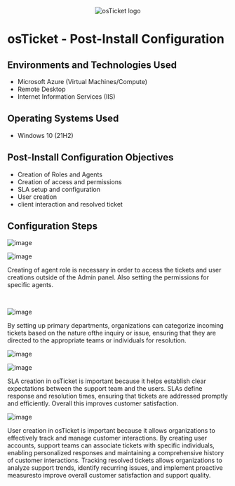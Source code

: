 
<p align="center">
<img src="https://i.imgur.com/Clzj7Xs.png" alt="osTicket logo"/>
</p>

<h1>osTicket - Post-Install Configuration</h1>

<h2>Environments and Technologies Used</h2>

- Microsoft Azure (Virtual Machines/Compute)
- Remote Desktop
- Internet Information Services (IIS)

<h2>Operating Systems Used </h2>

- Windows 10</b> (21H2)

<h2>Post-Install Configuration Objectives</h2>

- Creation of Roles and Agents
- Creation of access and permissions
- SLA setup and configuration
- User creation
- client interaction and resolved ticket

<h2>Configuration Steps</h2>

<p>

  ![image](https://github.com/AEY982312/AEY98231223/assets/116044851/6fc3e152-47a0-43c8-a75a-843d5dd2736c)

![image](https://github.com/AEY982312/AEY98231223/assets/116044851/cc628e5d-b462-4e7f-ac23-f651096b6596)

</p>
<p>
Creating of agent role is necessary in order to access the tickets and user creations outside of the Admin panel. Also setting the permissions for specific agents.
</p>
<br />
<p>
 
![image](https://github.com/AEY982312/AEY98231223/assets/116044851/4fafe48e-6865-4bc0-942b-84c7f37f0d67)

 

</p>
<p>
By setting up primary departments, organizations can categorize incoming tickets based on the nature ofthe inquiry or issue, ensuring that they are directed to the appropriate teams or individuals for resolution.
<br />

![image](https://github.com/AEY982312/AEY98231223/assets/116044851/7828957c-9009-40d3-9f44-051ddbbb8cbb)

<p>

  ![image](https://github.com/AEY982312/AEY98231223/assets/116044851/bc45cbf4-fcbd-4f88-ae71-fac366512cbf)

</p>
SLA creation in osTicket is important because it helps establish clear expectations between the support team and the users. SLAs define response and resolution times, ensuring that tickets are addressed promptly and efficiently. Overall this improves customer satisfaction.

<p>

  ![image](https://github.com/AEY982312/AEY98231223/assets/116044851/5abe2e46-b21f-480c-8694-583e8b802c3c)

User creation in osTicket is important because it allows organizations to effectively track and manage customer interactions. By creating user accounts, support teams can associate tickets with specific individuals, enabling personalized responses and maintaining a comprehensive history of customer interactions. Tracking resolved tickets allows organizations to analyze support trends, identify recurring issues, and implement proactive measuresto improve overall customer satisfaction and support quality.
</p>
<br />
